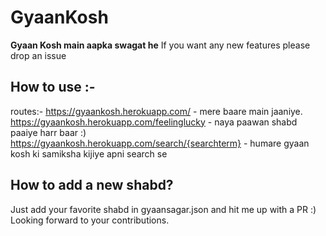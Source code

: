 # GyaanKosh

**Gyaan Kosh main aapka swagat he**
If you want any new features please drop an issue

## How to use :-

routes:-
https://gyaankosh.herokuapp.com/ - mere baare main jaaniye. <br />
https://gyaankosh.herokuapp.com/feelinglucky - naya paawan shabd paaiye harr baar :) <br />
https://gyaankosh.herokuapp.com/search/{searchterm} - humare gyaan kosh ki samiksha kijiye apni search se <br />

## How to add a new shabd?

Just add your favorite shabd in gyaansagar.json and hit me up with a PR :) Looking forward to your contributions.
